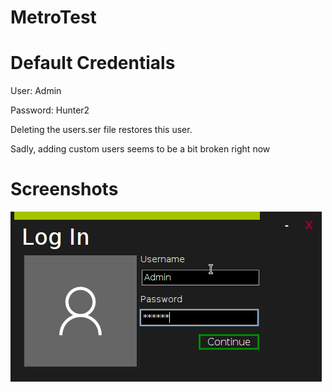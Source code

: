 # MetroTest


# Default Credentials
User: Admin

Password: Hunter2

Deleting the users.ser file restores this user.

Sadly, adding custom users seems to be a bit broken right now
# Screenshots
![Login](login.png)

